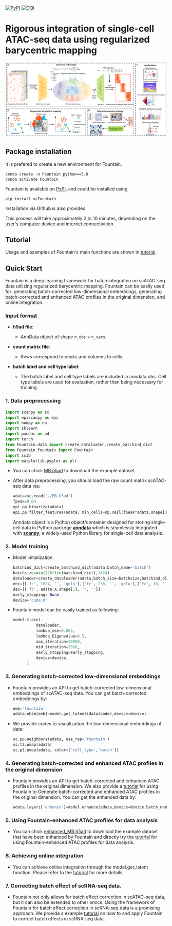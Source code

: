 [![PyPI](https://img.shields.io/pypi/v/scFountain.svg)](https://pypi.org/project/scFountain/) [![DOI](https://zenodo.org/badge/DOI/10.5281/zenodo.14924285.svg)](https://doi.org/10.5281/zenodo.14924285)

# Rigorous integration of single-cell ATAC-seq data using regularized barycentric mapping
![](Fountain.png)

## Package installation

It is prefered to create a new environment for Fountain.

```
conda create -n Fountain python==3.8
conda activate Fountain
```

Fountain is available on [PyPI](https://pypi.org/project/scFountain/), and could be installed using

```
pip install scFountain
```

Installation via Github is also provided



This process will take approximately 2 to 10 minutes, depending on the user's computer device and internet connectivition.

## Tutorial

Usage and examples of Fountain's main functions are shown in [tutorial](https://github.com/BioX-NKU/Fountain/tree/main/Tutorials).



## Quick Start

Fountain is a deep learning framework for batch integration on scATAC-seq data utilizing regularized barycentric mapping. Fountain can be easily used for: generating batch-corrected low-dimensional embeddings, generating batch-corrected and enhanced ATAC profiles in the original dimension, and online integration. 


### Input format
* **h5ad file**:
	* AnnData object of shape `n_obs` × `n_vars`. 
    
* **count matrix file**:  
	* Rows correspond to peaks and columns to cells.

* **batch label and cell type label**:  
	* The batch label and cell type labels are included in anndata.obs. Cell type labels are used for evaluation, rather than being necessary for training.


### 1. Data preprocessing

  ```python
import scanpy as sc
import episcanpy as epi
import numpy as np
import sklearn
import pandas as pd 
import torch
from Fountain.data import create_dataloader,create_batchind_dict
from Fountain.fountain import Fountain
import scib
import matplotlib.pyplot as plt
  ```
*  You can chick  [MB.h5ad](https://drive.google.com/file/d/1qwKP1xzYVs5rEGRJPU_NJga2Gl0qSTv5/view?usp=sharing) to download the example dataset. 



* After data preprocessing, you should load the raw count matrix scATAC-seq data via:
  
  ```python
  adata=sc.read("./MB.h5ad")
  fpeak=0.04
  epi.pp.binarize(adata)
  epi.pp.filter_features(adata, min_cells=np.ceil(fpeak*adata.shape[0]))
  ```
  
  
  Anndata object is a Python object/container designed for storing single-cell data in Python packege [**anndata**](https://anndata.readthedocs.io/en/latest/) which is seamlessly integrated with [**scanpy**](https://scanpy.readthedocs.io/en/stable/), a widely-used Python library for single-cell data analysis.

 
### 2. Model training

* Model initialization.

  
  ```python
  batchind_dict=create_batchind_dict(adata,batch_name='batch')
  batchsize=min(128*len(batchind_dict),1024)
  dataloader=create_dataloader(adata,batch_size=batchsize,batchind_dict=batchind_dict,batch_name='batch',num_worker=4,droplast=False)
  enc=[['fc', 1024, '', 'gelu'],['fc', 256, '', 'gelu'],['fc', 16, '', '']]
  dec=[['fc', adata.X.shape[1], '', '']]
  early_stopping= None
  device='cuda:0'
  ```



* Fountain model can be easily trained as following:
  
  ```python
  model.train(            
            dataloader,             
            lambda_mse=0.005, 
            lambda_Eigenvalue=0.5,
            max_iteration=30000,
            mid_iteration=3000,
            early_stopping=early_stopping,
            device=device, 
        )
  ```
  
  
### 3. Generating batch-corrected low-dimensional embeddings

* Fountain provides an API to get batch-corrected low-dimensional embeddings of scATAC-seq data. You can get batch-corrected embeddings by:
  
  ```python
  emb='fountain'
  adata.obsm[emb]=model.get_latent(dataloader,device=device)
  ```
* We provide codes to visualization the low-dimensional embeddings of data:

  ```python
  sc.pp.neighbors(adata, use_rep='fountain')
  sc.tl.umap(adata)
  sc.pl.umap(adata, color=['cell_type','batch'])
  ```

### 4. Generating batch-corrected and enhanced ATAC profiles in the original dimension

* Fountain provides an API to get batch-corrected and enhanced ATAC profiles in the original dimension. We also provide a [tutorial](https://github.com/BioX-NKU/Fountain/tree/main/Tutorials/Batch%20correction.ipynb) for using Fountain to Generate batch-corrected and enhanced ATAC profiles in the original dimension. You can get the enhanced data by:
  
  ```python
  adata.layers['enhance']=model.enhance(adata,device=device,batch_name='batch')
  ```

### 5. Using Fountain-enhanced ATAC profiles for data analysis

* You can chick  [enhanced_MB.h5ad](https://drive.google.com/file/d/13nLqv6IC1OzqrgjnRMJ-MvWBFeW6f6Ur/view?usp=drive_link) to download the example dataset that have been enhanced by Fountain and directly try the [tutorial](https://github.com/BioX-NKU/Fountain/tree/main/Tutorials/Data%20analysis.ipynb) for using Fountain-enhanced ATAC profiles for data analysis. 

### 6. Achieving online integration

* You can achieve online integration through the model.get_latent function. Please refer to the [tutorial](https://github.com/BioX-NKU/Fountain/blob/main/Tutorials/Online%20integration.ipynb) for more details.
  
### 7. Correcting batch effect of scRNA-seq data.

* Fountain not only allows for batch effect correction in scATAC-seq data, but it can also be extended to other omics. Using the framework of Fountain for batch effect correction in scRNA-seq data is a promising approach. We provide a example [tutorial](https://github.com/BioX-NKU/Fountain/tree/main/Tutorials/Correct%20batch%20effect%20of%20scRNA-seq%20data.ipynb) on how to and apply Fountain to correct batch effects in scRNA-seq data.
